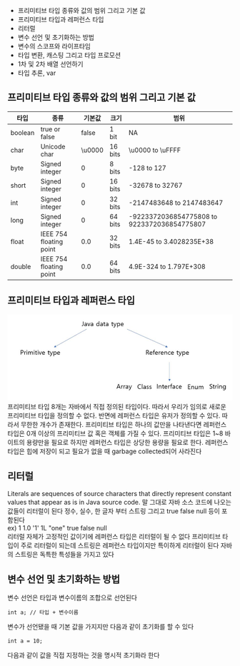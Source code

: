 * 프리미티브 타입 종류와 값의 범위 그리고 기본 값
* 프리미티브 타입과 레퍼런스 타입
* 리터럴
* 변수 선언 및 초기화하는 방법
* 변수의 스코프와 라이프타임
* 타입 변환, 캐스팅 그리고 타입 프로모션
* 1차 및 2차 배열 선언하기
* 타입 추론, var

## 프리미티브 타입 종류와 값의 범위 그리고 기본 값
|타입|종류|기본값|크기|범위|
|--------|-------|--------|-------|--------|
|boolean|true or false|false|1 bit|NA|
|char|Unicode char|\u0000|16 bits|\u0000 to \uFFFF|
|byte|Signed integer|0|8 bits|-128 to 127|
|short|Signed integer|0|16 bits|-32678 to 32767|
|int|Signed integer|0|32 bits|-2147483648 to 2147483647|
|long|Signed integer|0|64 bits|-9223372036854775808 to 9223372036854775807|
|float|IEEE 754 floating point|0.0|32 bits|1.4E-45 to 3.4028235E+38|
|double|IEEE 754 floating point|0.0|64 bits|4.9E-324 to 1.797E+308|

## 프리미티브 타입과 레퍼런스 타입
<img src="./img/1.JPG"></img><br/>
프리미티브 타입 8개는 자바에서 직접 정의된 타입이다. 따라서 우리가 임의로 새로운 프리미티브 타입을 정의할 수 없다.
반면에 레퍼런스 타입은 유저가 정의할 수 있다. 따라서 무한한 개수가 존재한다.
프리미티브 타입은 하나의 값만을 나타낸다면 레퍼런스 타입은 0개 이상의 프리미티브 값 혹은 객체를 가질 수 있다.
프리미티브 타입은 1~8 바이트의 용량만을 필요로 하지만 레퍼런스 타입은 상당한 용량을 필요로 한다.
레퍼런스 타입은 힙에 저장이 되고 필요가 없을 때 garbage collected되어 사라진다

## 리터럴
Literals are sequences of source characters that directly represent constant values that appear as is in Java source code.
말 그대로 자바 소스 코드에 나오는 값들이 리터럴이 된다 정수, 실수, 한 글자 부터 스트링 그리고 true false null 등이 포함된다
<br/>ex) 1 1.0 '1' 1L "one" true false null<br/>
리터럴 자체가 고정적인 값이기에 레퍼런스 타입은 리터럴이 될 수 없다
프리미티브 타입이 주로 리터럴이 되는데 스트링은 레퍼런스 타입이지만 특이하게 리터럴이 된다
자바의 스트링은 독특한 특성들을 가지고 있다

## 변수 선언 및 초기화하는 방법
변수 선언은 타입과 변수이름의 조합으로 선언된다
```
int a; // 타입 + 변수이름
```
변수가 선언됐을 때 기본 값을 가지지만 다음과 같이 초기화를 할 수 있다 
```
int a = 10;
```
다음과 같이 값을 직접 지정하는 것을 명시적 초기화라 한다
